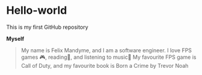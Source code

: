 # Hello-world
This is my first GitHub repository

**Myself**
>My name is Felix Mandyme, and I am a software engineer.
>I love FPS games 🎮, reading📖, and listening to music🎵
>My favourite FPS game is Call of Duty, and my favourite book is Born a Crime by Trevor Noah

